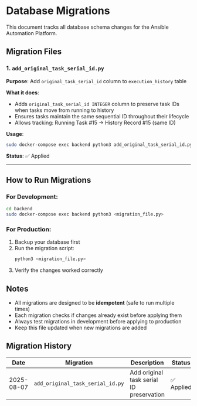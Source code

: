 # Database Migrations

This document tracks all database schema changes for the Ansible Automation Platform.

## Migration Files

### 1. `add_original_task_serial_id.py`
**Purpose**: Add `original_task_serial_id` column to `execution_history` table

**What it does**:
- Adds `original_task_serial_id INTEGER` column to preserve task IDs when tasks move from running to history
- Ensures tasks maintain the same sequential ID throughout their lifecycle
- Allows tracking: Running Task #15 → History Record #15 (same ID)

**Usage**:
```bash
sudo docker-compose exec backend python3 add_original_task_serial_id.py
```

**Status**: ✅ Applied

---

## How to Run Migrations

### For Development:
```bash
cd backend
sudo docker-compose exec backend python3 <migration_file.py>
```

### For Production:
1. Backup your database first
2. Run the migration script:
   ```bash
   python3 <migration_file.py>
   ```
3. Verify the changes worked correctly

## Notes

- All migrations are designed to be **idempotent** (safe to run multiple times)
- Each migration checks if changes already exist before applying them
- Always test migrations in development before applying to production
- Keep this file updated when new migrations are added

## Migration History

| Date | Migration | Description | Status |
|------|-----------|-------------|---------|
| 2025-08-07 | `add_original_task_serial_id.py` | Add original task serial ID preservation | ✅ Applied |
